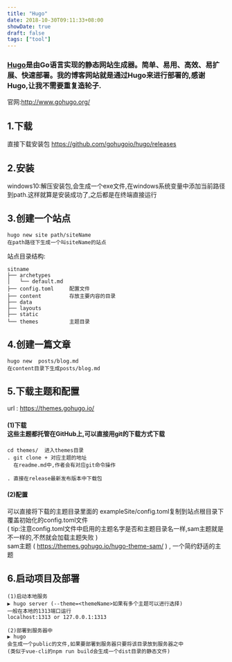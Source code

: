 ```yaml
---
title: "Hugo"
date: 2018-10-30T09:11:33+08:00
showDate: true
draft: false
tags: ["tool"]
---
```


### [Hugo](http://www.gohugo.org/)是由Go语言实现的静态网站生成器。简单、易用、高效、易扩展、快速部署。我的博客网站就是通过Hugo来进行部署的,感谢Hugo,让我不需要重复造轮子.
官网:http://www.gohugo.org/
<br>
## 1.下载
直接下载安装包 https://github.com/gohugoio/hugo/releases

## 2.安装
windows10:解压安装包,会生成一个exe文件,在windows系统变量中添加当前路径到path.这样就算是安装成功了,之后都是在终端直接运行

## 3.创建一个站点
```
hugo new site path/siteName 
在path路径下生成一个叫siteName的站点
```
站点目录结构:
```
sitname
├── archetypes
│   └── default.md
├── config.toml     配置文件
├── content         存放主要内容的目录
├── data            
├── layouts
├── static
└── themes          主题目录
```
## 4.创建一篇文章
```
hugo new  posts/blog.md 
在content目录下生成posts/blog.md  
```
## 5.下载主题和配置
url : https://themes.gohugo.io/
#### (1)下载<br>这些主题都托管在GitHub上,可以直接用git的下载方式下载
```
cd themes/  进入themes目录
. git clone + 对应主题的地址
  在readme.md中,作者会有对应git命令操作
  
. 直接在release最新发布版本中下载包 
``` 
#### (2)配置
可以直接将下载的主题目录里面的 exampleSite/config.toml复制到站点根目录下覆盖初始化的config.toml文件
<br>( tip:注意config.toml文件中启用的主题名字是否和主题目录名一样,sam主题就是不一样的,不然就会加载主题失败 )
<br>sam主题 ( https://themes.gohugo.io/hugo-theme-sam/ ) , 一个简约舒适的主题
## 6.启动项目及部署
```
(1)启动本地服务
▶ hugo server (--theme=<themeName>如果有多个主题可以进行选择)
一般在本地的1313端口运行 
localhost:1313 or 127.0.0.1:1313

(2)部署到服务器中
▶ hugo 
会生成一个public的文件,如果要部署到服务器只要将该目录放到服务器之中
(类似于vue-cli的npm run build会生成一个dist目录的静态文件)
```










